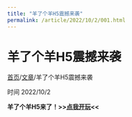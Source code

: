 ```yaml
---
title: "羊了个羊H5震撼来袭"
permalink: /article/2022/10/2/001.html
---
```


# 羊了个羊H5震撼来袭

[首页](/chs)/[文章](/chs/article)/羊了个羊H5震撼来袭

时间 2022/10/2

**羊了个羊H5来了！>>[点我开玩](https://corestudi0.github.io/webapp/yang)<<**
